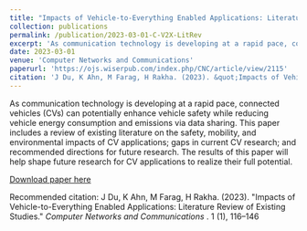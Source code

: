 ```yaml
---
title: "Impacts of Vehicle-to-Everything Enabled Applications: Literature Review of Existing Studies"
collection: publications
permalink: /publication/2023-03-01-C-V2X-LitRev
excerpt: 'As communication technology is developing at a rapid pace, connected vehicles (CVs) can potentially enhance vehicle safety while reducing vehicle energy consumption and emissions via data sharing'
date: 2023-03-01
venue: 'Computer Networks and Communications'
paperurl: 'https://ojs.wiserpub.com/index.php/CNC/article/view/2115'
citation: 'J Du, K Ahn, M Farag, H Rakha. (2023). &quot;Impacts of Vehicle-to-Everything Enabled Applications: Literature Review of Existing Studies.&quot; <i>Computer Networks and Communications </i>. 1 (1), 116–146.'
---
```

As communication technology is developing at a rapid pace, connected vehicles (CVs) can potentially enhance vehicle safety while reducing vehicle energy consumption and emissions via data sharing. This paper includes a review of existing literature on the safety, mobility, and environmental impacts of CV applications; gaps in current CV research; and recommended directions for future research. The results of this paper will help shape future research for CV applications to realize their full potential.

[Download paper here](https://ojs.wiserpub.com/index.php/CNC/article/view/2115)

Recommended citation: J Du, K Ahn, M Farag, H Rakha. (2023). &quot;Impacts of Vehicle-to-Everything Enabled Applications: Literature Review of Existing Studies.&quot; <i>Computer Networks and Communications </i>. 1 (1), 116–146